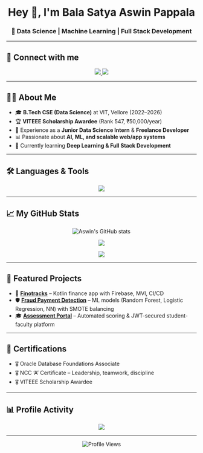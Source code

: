 <h1 align="center">Hey 👋, I'm Bala Satya Aswin Pappala</h1>
<h3 align="center">🚀 Data Science | Machine Learning | Full Stack Development</h3>

---

## 🔗 Connect with me  
<p align="center">
  <a href="https://www.linkedin.com/in/bala-satya-aswin-pappala-75a44a260">
    <img src="https://img.shields.io/badge/LinkedIn-blue?logo=linkedin&logoColor=white" />
  </a>
  <a href="mailto:aswinpbsa@gmail.com">
    <img src="https://img.shields.io/badge/Gmail-red?logo=gmail&logoColor=white" />
  </a>
</p>

---

## 👨‍💻 About Me  
- 🎓 **B.Tech CSE (Data Science)** at VIT, Vellore (2022–2026)  
- 🏆 **VITEEE Scholarship Awardee** (Rank 547, ₹50,000/year)  
- 💼 Experience as a **Junior Data Science Intern** & **Freelance Developer**  
- 📊 Passionate about **AI, ML, and scalable web/app systems**  
- 🌱 Currently learning **Deep Learning & Full Stack Development**  

---

## 🛠️ Languages & Tools  

<p align="center">
  <img src="https://skillicons.dev/icons?i=python,cpp,java,html,css,js,react,git,github,firebase,mysql,tensorflow,sklearn,r,kotlin" />
</p>

---

## 📈 My GitHub Stats  

<p align="center">
  <img src="https://github-readme-stats.vercel.app/api?username=aswinpbsa&show_icons=true&theme=tokyonight" alt="Aswin's GitHub stats" />
</p>

<p align="center">
  <img src="https://github-readme-stats.vercel.app/api/top-langs/?username=aswinpbsa&layout=compact&theme=tokyonight" />
</p>

<p align="center">
  <img src="https://github-readme-streak-stats.herokuapp.com/?user=aswinpbsa&theme=tokyonight" />
</p>

---

## 📂 Featured Projects  

- 💸 **[Finotracks](#)** – Kotlin finance app with Firebase, MVI, CI/CD  
- 🛡️ **[Fraud Payment Detection](#)** – ML models (Random Forest, Logistic Regression, NN) with SMOTE balancing  
- 🎓 **[Assessment Portal](#)** – Automated scoring & JWT-secured student-faculty platform  

---

## 📜 Certifications  

- 🎖️ Oracle Database Foundations Associate  
- 🎖️ NCC ‘A’ Certificate – Leadership, teamwork, discipline  
- 🎖️ VITEEE Scholarship Awardee  

---

## 📊 Profile Activity  

<p align="center">
  <img src="https://github-profile-summary-cards.vercel.app/api/cards/profile-details?username=aswinpbsa&theme=tokyonight" />
</p>

---

<p align="center">
  <img src="https://komarev.com/ghpvc/?username=aswinpbsa&style=flat-square&color=blue" alt="Profile Views" />
</p>
